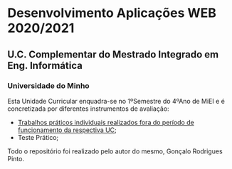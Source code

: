 # Desenvolvimento Aplicações WEB 2020/2021
## U.C. Complementar do Mestrado Integrado em Eng. Informática
### Universidade do Minho 

Esta Unidade Curricular enquadra-se no 1ºSemestre do 4ºAno de MiEI e é concretizada por diferentes instrumentos de avaliação:
  * [Trabalhos práticos individuais realizados fora do período de funcionamento da respectiva UC];
  * Teste Prático;

Todo o repositório foi realizado pelo autor do mesmo, Gonçalo Rodrigues Pinto.

[Trabalhos práticos individuais realizados fora do período de funcionamento da respectiva UC]: https://github.com/GRP99/DAW2020/tree/main/TPCs
